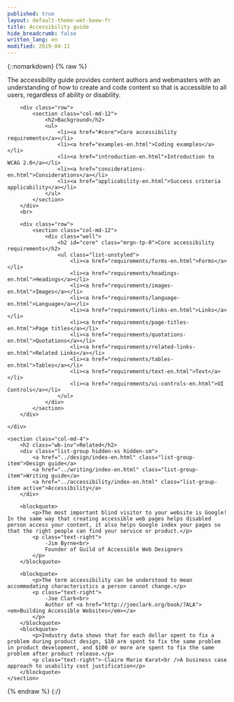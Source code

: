 ```yaml
---
published: true
layout: default-theme-wet-boew-fr
title: Accessibility guide
hide_breadcrumb: false
written_lang: en
modified: 2019-04-11
---
```

{::nomarkdown}
{% raw %}
<div class="row">
	<div class="col-md-8">
		<div class="row">
			<div class="col-md-4 col-lg-3 visible-md visible-lg">
				<span class="fa-stack fa-5x">
					<span class="fa fa-circle fa-stack-2x"></span>
					<span class="fa fa-wheelchair fa-stack-1x fa-inverse"></span>
				</span>
			</div>
			<div class="col-md-8 col-lg-9">
				<p>The accessibility guide provides content authors and webmasters with an understanding of how to create and code content so that is accessible to all users, regardless of ability or disability.</p>
			</div>
		</div>

		<div class="row">
			<section class="col-md-12">
				<h2>Background</h2>
				<ul>
					<li><a href="#core">Core accessibility requirements</a></li>
					<li><a href="examples-en.html">Coding examples</a></li>
					<li><a href="introduction-en.html">Introduction to WCAG 2.0</a></li>
					<li><a href="considerations-en.html">Considerations</a></li>
					<li><a href="applicability-en.html">Success criteria applicability</a></li>
				</ul>
			</section>
		</div>
		<br>

		<div class="row">
			<section class="col-md-12">
				<div class="well">
					<h2 id="core" class="mrgn-tp-0">Core accessibility requirements</h2>
					<ul class="list-unstyled">
						<li><a href="requirements/forms-en.html">Forms</a></li>
						<li><a href="requirements/headings-en.html">Headings</a></li>
						<li><a href="requirements/images-en.html">Images</a></li>
						<li><a href="requirements/language-en.html">Language</a></li>
						<li><a href="requirements/links-en.html">Links</a></li>
						<li><a href="requirements/page-titles-en.html">Page titles</a></li>
						<li><a href="requirements/quotations-en.html">Quotations</a></li>
						<li><a href="requirements/related-links-en.html">Related Links</a></li>
						<li><a href="requirements/tables-en.html">Tables</a></li>
						<li><a href="requirements/text-en.html">Text</a></li>
						<li><a href="requirements/ui-controls-en.html">UI Controls</a></li>
					</ul>
				</div>
			</section>
		</div>

	</div>

	<section class="col-md-4">
		<h2 class="wb-inv">Related</h2>
		<div class="list-group hidden-xs hidden-sm">
			<a href="../design/index-en.html" class="list-group-item">Design guide</a>
			<a href="../writing/index-en.html" class="list-group-item">Writing guide</a>
			<a href="../accessibility/index-en.html" class="list-group-item active">Accessibility</a>
		</div>

		<blockquote>
			<p>The most important blind visitor to your website is Google! In the same way that creating accessible web pages helps disabled person access your content, it also helps Google index your pages so that the right people can find your service or product.</p>
			<p class="text-right">
				-Jim Byrne<br>
				Founder of Guild of Accessible Web Designers
			</p>
		</blockquote>

		<blockquote>
			<p>The term accessibility can be understood to mean accommodating characteristics a person cannot change.</p>
			<p class="text-right">
				-Joe Clark<br>
				Author of <a href="http://joeclark.org/book/?ALA"><em>Building Accessible Websites</em></a>
			</p>
		</blockquote>
		<blockquote>
			<p>Industry data shows that for each dollar spent to fix a problem during product design, $10 are spent to fix the same problem in product development, and $100 or more are spent to fix the same problem after product release.</p>
			<p class="text-right">-Claire Marie Karat<br />A business case approach to usability cost justification</p>
		</blockquote>
	</section>
</div>
{% endraw %}
{:/}

